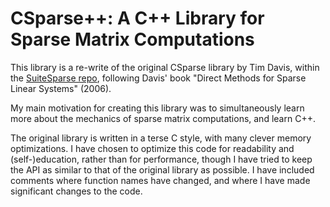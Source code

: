 # CSparse++: A C++ Library for Sparse Matrix Computations

This library is a re-write of the original CSparse library by Tim
Davis, within the 
[SuiteSparse repo](https://github.com/DrTimothyAldenDavis/SuiteSparse), 
following Davis' book "Direct Methods for Sparse Linear Systems" (2006).

My main motivation for creating this library was to simultaneously learn more
about the mechanics of sparse matrix computations, and learn C++.

The original library is written in a terse C style, with many clever memory
optimizations. I have chosen to optimize this code for readability and
(self-)education, rather than for performance, though I have tried to keep the
API as similar to that of the original library as possible. I have included
comments where function names have changed, and where I have made significant
changes to the code.
